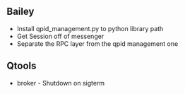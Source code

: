 ## Bailey

* Install qpid_management.py to python library path
* Get Session off of messenger
* Separate the RPC layer from the qpid management one

## Qtools

* broker - Shutdown on sigterm
